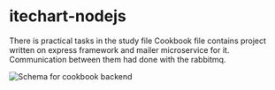 # itechart-nodejs
There is practical tasks in the study file
Cookbook file contains project written on express framework and mailer microservice for it.
Communication between them had done with the rabbitmq.


![Schema for cookbook backend](https://user-images.githubusercontent.com/87489817/184141868-16e4ca2c-631a-41a9-8319-929725373db1.png)
